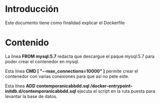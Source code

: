 # Introducción
Este documento tiene como finalidad explicar el Dockerfile
# Contenido
La linea **FROM mysql:5.7** redacta que descargue el paque mysql:5.7 para poder crear el contenedor en mysql.

Esta línea **CMD [ "--max_connections=10000" ]** permite crear el contenedor con varias conexiones para que así no pete este.

Esta línea **ADD contemporanicabbdd.sql /docker-entrypoint-initdb.d/contemporanicabbdd.sql** ejecuta el script en la ruta puesta para levantar la base de datos.


